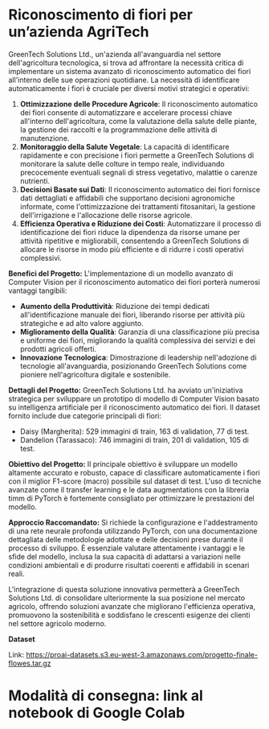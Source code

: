 # Riconoscimento di fiori per un’azienda AgriTech

GreenTech Solutions Ltd., un'azienda all'avanguardia nel settore dell'agricoltura tecnologica, si trova ad affrontare la necessità critica di implementare un sistema avanzato di riconoscimento automatico dei fiori all'interno delle sue operazioni quotidiane. La necessità di identificare automaticamente i fiori è cruciale per diversi motivi strategici e operativi:

1. **Ottimizzazione delle Procedure Agricole**: Il riconoscimento automatico dei fiori consente di automatizzare e accelerare processi chiave all'interno dell'agricoltura, come la valutazione della salute delle piante, la gestione dei raccolti e la programmazione delle attività di manutenzione.
2. **Monitoraggio della Salute Vegetale**: La capacità di identificare rapidamente e con precisione i fiori permette a GreenTech Solutions di monitorare la salute delle colture in tempo reale, individuando precocemente eventuali segnali di stress vegetativo, malattie o carenze nutrienti.
3. **Decisioni Basate sui Dati**: Il riconoscimento automatico dei fiori fornisce dati dettagliati e affidabili che supportano decisioni agronomiche informate, come l'ottimizzazione dei trattamenti fitosanitari, la gestione dell'irrigazione e l'allocazione delle risorse agricole.
4. **Efficienza Operativa e Riduzione dei Costi**: Automatizzare il processo di identificazione dei fiori riduce la dipendenza da risorse umane per attività ripetitive e migliorabili, consentendo a GreenTech Solutions di allocare le risorse in modo più efficiente e di ridurre i costi operativi complessivi.

**Benefici del Progetto:** L'implementazione di un modello avanzato di Computer Vision per il riconoscimento automatico dei fiori porterà numerosi vantaggi tangibili:

- **Aumento della Produttività**: Riduzione dei tempi dedicati all'identificazione manuale dei fiori, liberando risorse per attività più strategiche e ad alto valore aggiunto.
- **Miglioramento della Qualità**: Garanzia di una classificazione più precisa e uniforme dei fiori, migliorando la qualità complessiva dei servizi e dei prodotti agricoli offerti.
- **Innovazione Tecnologica**: Dimostrazione di leadership nell'adozione di tecnologie all'avanguardia, posizionando GreenTech Solutions come pioniere nell'agricoltura digitale e sostenibile.

**Dettagli del Progetto:** GreenTech Solutions Ltd. ha avviato un'iniziativa strategica per sviluppare un prototipo di modello di Computer Vision basato su intelligenza artificiale per il riconoscimento automatico dei fiori. Il dataset fornito include due categorie principali di fiori:

- Daisy (Margherita): 529 immagini di train, 163 di validation, 77 di test.
- Dandelion (Tarassaco): 746 immagini di train, 201 di validation, 105 di test.

**Obiettivo del Progetto:** Il principale obiettivo è sviluppare un modello altamente accurato e robusto, capace di classificare automaticamente i fiori con il miglior F1-score (macro) possibile sul dataset di test. L'uso di tecniche avanzate come il transfer learning e le data augmentations con la libreria timm di PyTorch è fortemente consigliato per ottimizzare le prestazioni del modello.

**Approccio Raccomandato:** Si richiede la configurazione e l'addestramento di una rete neurale profonda utilizzando PyTorch, con una documentazione dettagliata delle metodologie adottate e delle decisioni prese durante il processo di sviluppo. È essenziale valutare attentamente i vantaggi e le sfide del modello, inclusa la sua capacità di adattarsi a variazioni nelle condizioni ambientali e di produrre risultati coerenti e affidabili in scenari reali.

L'integrazione di questa soluzione innovativa permetterà a GreenTech Solutions Ltd. di consolidare ulteriormente la sua posizione nel mercato agricolo, offrendo soluzioni avanzate che migliorano l'efficienza operativa, promuovono la sostenibilità e soddisfano le crescenti esigenze dei clienti nel settore agricolo moderno.

**Dataset**

Link: <https://proai-datasets.s3.eu-west-3.amazonaws.com/progetto-finale-flowes.tar.gz>

# Modalità di consegna: link al notebook di Google Colab
